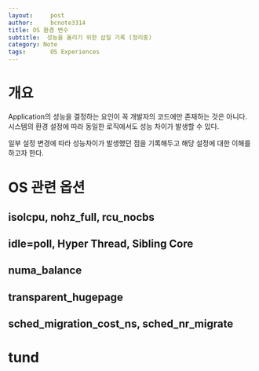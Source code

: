 ```yaml
---
layout:     post
author:     bcnote3314
title: OS 환경 변수
subtitle:  성능을 올리기 위한 삽질 기록 (정리중)
category: Note
tags: 		OS Experiences
---
```


# 개요

Application의 성능을 결정하는 요인이 꼭 개발자의 코드에만 존재하는 것은 아니다.  
시스템의 환경 설정에 따라 동일한 로직에서도 성능 차이가 발생할 수 있다.  

일부 설정 변경에 따라 성능차이가 발생했던 점을 기록해두고 해당 설정에 대한 이해를 하고자 한다.  


# OS 관련 옵션

## isolcpu, nohz_full, rcu_nocbs

## idle=poll, Hyper Thread, Sibling Core 

## numa_balance

## transparent_hugepage

## sched_migration_cost_ns, sched_nr_migrate

# tund

